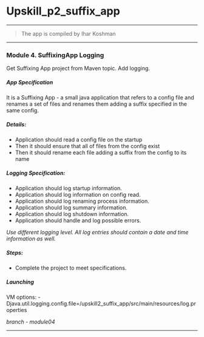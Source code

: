 # Upskill_p2_suffix_app
-------------------
> The app is compiled by Ihar Koshman

***

### Module 4. SuffixingApp Logging

Get Suffixing App project from Maven topic. Add logging.

##### App Specification

It is a Suffixing App - a small java application that refers to a config file and renames a set of 
    files and renames them adding a suffix specified in the same config.
    
##### Details:

- Application should read a config file on the startup
- Then it should ensure that all of files from the config exist
- Then it should rename each file adding a suffix from the config to its name

##### Logging Specification:

- Application should log startup information.
- Application should log information on config read.
- Application should log renaming process information.
- Application should log summary information.
- Application should log shutdown information.
- Application should handle and log possible errors.

_Use different logging level. All log entries should contain a date and time information as well._

##### Steps:

- Complete the project to meet specifications.

##### Launching

VM options: -Djava.util.logging.config.file=/upskill2_suffix_app/src/main/resources/log.properties

_branch - module04_ 

***

